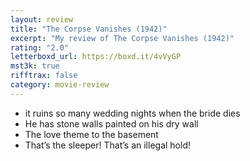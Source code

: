 ```yaml
---
layout: review
title: "The Corpse Vanishes (1942)"
excerpt: "My review of The Corpse Vanishes (1942)"
rating: "2.0"
letterboxd_url: https://boxd.it/4vVyGP
mst3k: true
rifftrax: false
category: movie-review
---
```


- it ruins so many wedding nights when the bride dies
- He has stone walls painted on his dry wall
- The love theme to the basement
- That’s the sleeper! That’s an illegal hold!
